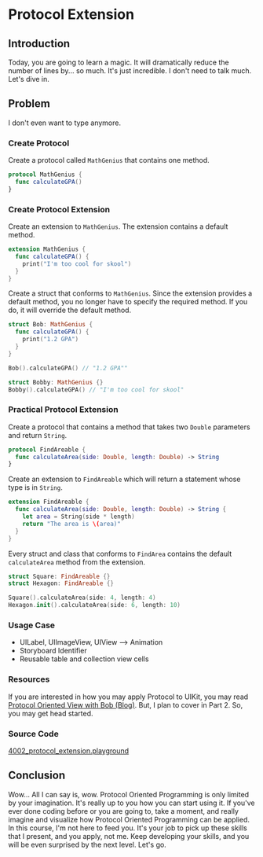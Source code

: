 # Protocol Extension

## Introduction
Today, you are going to learn a magic. It will dramatically reduce the number of lines by... so much. It's just incredible. I don't need to talk much. Let's dive in.

## Problem
I don't even want to type anymore.

### Create Protocol
Create a protocol called `MathGenius` that contains one method.

```swift
protocol MathGenius {
  func calculateGPA()
}
```

### Create Protocol Extension
Create an extension to `MathGenius`. The extension contains a default method.

```swift
extension MathGenius {
  func calculateGPA() {
    print("I'm too cool for skool")
  }
}
```

Create a struct that conforms to `MathGenius`. Since the extension provides a default method, you no longer have to specify the required method. If you do, it will override the default method.
```swift
struct Bob: MathGenius {
  func calculateGPA() {
    print("1.2 GPA")
  }
}

Bob().calculateGPA() // "1.2 GPA""
```

```swift
struct Bobby: MathGenius {}
Bobby().calculateGPA() // "I'm too cool for skool"
```

### Practical Protocol Extension
Create a protocol that contains a method that takes two `Double` parameters and return `String`.

```swift
protocol FindAreable {
  func calculateArea(side: Double, length: Double) -> String
}
```

Create an extension to `FindAreable` which will return a statement whose type is in `String`.

```swift
extension FindAreable {
  func calculateArea(side: Double, length: Double) -> String {
    let area = String(side * length)
    return "The area is \(area)"
  }
}
```

Every struct and class that conforms to `FindArea` contains the default `calculateArea` method from the extension.

```swift
struct Square: FindAreable {}
struct Hexagon: FindAreable {}

Square().calculateArea(side: 4, length: 4)
Hexagon.init().calculateArea(side: 6, length: 10)
```

### Usage Case
 - UILabel, UIImageView, UIView --> Animation
 - Storyboard Identifier
 - Reusable table and collection view cells

### Resources
If you are interested in how you may apply Protocol to UIKit, you may read [Protocol Oriented View with Bob (Blog)](https://medium.com/ios-geek-community/protocol-oriented-programming-view-in-swift-3-8bcb3305c427#.u3rr936vm). But, I plan to cover in Part 2. So, you may get head started.

### Source Code
[4002_protocol_extension.playground](https://www.dropbox.com/sh/zjn5tytza7yycwp/AADSzYya-HOgr0UDaOfj6H46a?dl=0)



## Conclusion
Wow... All I can say is, wow. Protocol Oriented Programming is only limited by your imagination. It's really up to you how you can start using it. If you've ever done coding before or you are going to, take a moment, and really imagine and visualize how Protocol Oriented Programming can be applied. In this course, I'm not here to feed you. It's your job to pick up these skills that I present, and you apply, not me. Keep developing your skills, and you will be even surprised by the next level. Let's go.
